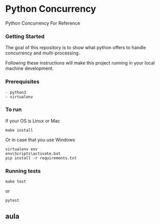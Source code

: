 # Python Concurrency
Python Concurrency For Reference

### Getting Started
The goal of this repository is to show what python offers to handle concurrency and multi-processing.

Following these instructions will make this project running in your local machine development.

### Prerequisites

```
- python3
- virtualenv
```

### To run

If your OS is Linux or Mac

```
make install
```

Or in case that you use Windows

```
virtualenv env
env\Scripts\activate.bat
pip install -r requirements.txt
```

### Running tests

```
make test
```

or 

```
pytest
```

## aula 
